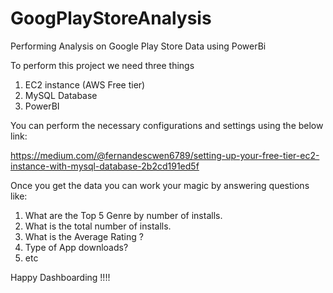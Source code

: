 # GoogPlayStoreAnalysis
Performing Analysis on Google Play Store Data using PowerBi

To perform this project we need three things
1. EC2 instance (AWS Free tier)
2. MySQL Database
3. PowerBI

You can perform the necessary configurations and settings using the below link: 

https://medium.com/@fernandescwen6789/setting-up-your-free-tier-ec2-instance-with-mysql-database-2b2cd191ed5f

Once you get the data you can work your magic by answering questions like:
1. What are the Top 5 Genre by number of installs.
2. What is the total number of installs.
3. What is the Average Rating ?
4. Type of App downloads?
5. etc

Happy Dashboarding !!!!
